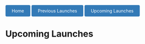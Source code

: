 <html>
<head>
  <title>Upcoming Launches</title>
  <link rel="icon" href="RocketLaunchNavigatorIcon.ico" type="image/ico">
  <div>  
    <a href="https://www.rocketlaunchnavigator.com" class="button">Home</a>
    <a href="https://www.rocketlaunchnavigator.com/PreviousLaunches" class="button">Previous Launches</a>
    <a href="https://www.rocketlaunchnavigator.com/UpcomingLaunches" class="button">Upcoming Launches</a>
  <div>
</head>
<body>
  <h1>Upcoming Launches</h1>
<style>
  .button {
    display: inline-block;
    padding: 10px 20px;
    background-color: #337ab7;
    color: #fff;
    text-decoration: none;
    border-radius: 4px;
}

  .button:hover {
      background-color: #23527c;
}
  body {
  display: flex;
  flex-direction: column;
  align-items: center;
  justify-content: center;
  height: 100vh;
  margin: 0;
}

header {
  font-size: 24px;
  text-align: center;
}

p {
  font-size: 16px;
  text-align: center;
}

.launch-container {
  display: flex;
  flex-direction: column;
  align-items: center;
  justify-content: space-between;
  height: 400px;
}

.launch-item {
  display: flex;
  flex-direction: column;
  align-items: center;
  justify-content: center;
  margin-bottom: 20px;
}

.launch-box {
  width: 400px;
  height: 500px;
  background-color: #310198;
  display: flex;
  flex-direction: column;
  align-items: center;
  justify-content: center;
  text-align: center;
  color: rgb(255, 255, 255);
}

.launch-image {
  width: 400px; /* Adjust the width as desired */
  height: auto; /* Maintain aspect ratio */
  margin-bottom: 0px;
  margin-top: 30px; /* Adjust the margin-top as desired */
}
</style>

<div class="launch-container">
<script>
const apiKey = '2578b44e83f2942913e1e7775ffdb3a9beed808d'; // Replace 'YOUR_API_KEY' with your actual API key
const apiUrl = `https://ll.thespacedevs.com/2.2.0/launch/upcoming/?limit=572&api_key=${apiKey}`;

async function fetchRocketLaunches() {
  try {
    const response = await fetch(apiUrl);
    if (!response.ok) {
      throw new Error('Failed to fetch data from the API');
    }
    const data = await response.json();
    if (data && data.results) {
      const launches = data.results.filter((launch) => launch.status.id !== 3 && launch.status.id !== 4);
      launches.forEach((launch) => {
        const { name, net, pad, rocket, webcast_live, status, net_precision, image } = launch;
        const launchItem = document.createElement('div');
        launchItem.classList.add('launch-item');
        const launchImage = new Image();
        launchImage.src = image; // Replace with actual image URL
        launchImage.alt = 'Launch Image';
        launchImage.classList.add('launch-image');
        const launchBox = document.createElement('div');
        launchBox.classList.add('launch-box');
        launchBox.innerHTML = `
          <h2>${name}</h2>
          <p>Rocket: ${rocket.configuration.full_name}</p>
          <p>NET: ${net}</p>
          <p>Status: ${status.abbrev}</p>
          <p>NET Precestion: ${net_precision && net_precision.name}</p> <!-- Add null check for net_precision -->
          <p>Launch Pad: ${pad.name}</p>
          <p>Pad Location: ${pad.location.name}</p>
          <p>Webcast Live: ${webcast_live}</p>
        `;
        launchItem.appendChild(launchImage);
        launchItem.appendChild(launchBox);
        document.querySelector('.launch-container').appendChild(launchItem);
      });
    } else {
      const noDataText = document.createElement('p');
      noDataText.textContent = 'No launch data available.';
      document.body.appendChild(noDataText);
    }
  } catch (error) {
    const errorText = document.createElement('p');
    errorText.textContent = `An error occurred while fetching the data: ${error}`;
    document.body.appendChild(errorText);
  }
}

fetchRocketLaunches();
</script>
</div>

</body>
</html>

